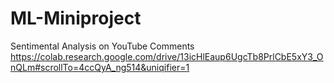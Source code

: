 # ML-Miniproject
Sentimental Analysis on YouTube Comments
https://colab.research.google.com/drive/13icHlEaup6UgcTb8PrlCbE5xY3_OnQLm#scrollTo=4ccQyA_ng514&uniqifier=1
